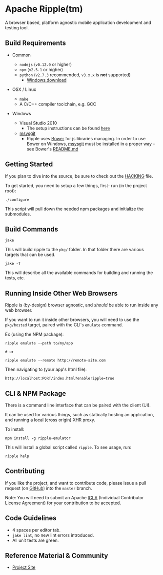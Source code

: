 <!--
#
# Licensed to the Apache Software Foundation (ASF) under one
# or more contributor license agreements.  See the NOTICE file
# distributed with this work for additional information
# regarding copyright ownership.  The ASF licenses this file
# to you under the Apache License, Version 2.0 (the
# "License"); you may not use this file except in compliance
# with the License.  You may obtain a copy of the License at
#
# http://www.apache.org/licenses/LICENSE-2.0
#
# Unless required by applicable law or agreed to in writing,
# software distributed under the License is distributed on an
# "AS IS" BASIS, WITHOUT WARRANTIES OR CONDITIONS OF ANY
#  KIND, either express or implied.  See the License for the
# specific language governing permissions and limitations
# under the License.
#
-->

# Apache Ripple(tm)

A browser based, platform agnostic mobile application development and testing tool.

## Build Requirements

* Common
  * `nodejs` (`v0.12.0` or higher)
  * `npm` (`v2.5.1` or higher)
  * `python` (`v2.7.3` recommended, `v3.x.x` is __not__ supported)
    * [Windows download](http://www.python.org/download/releases/2.7.3#download)

* OSX / Linux
    * `make`
    * A C/C++ compiler toolchain, e.g. GCC

* Windows
  * Visual Studio 2010
    * The setup instructions can be found [here](https://github.com/brianmcd/contextify/wiki/Windows-Installation-Guide)
  * [msysgit](http://msysgit.github.io/)
    * Ripple uses [Bower](http://bower.io/) for js libraries managing. In order to use Bower on Windows, [msysgit](http://msysgit.github.io/) must be installed in a proper way - see Bower's [README.md](https://github.com/bower/bower#windows-users)

## Getting Started

If you plan to dive into the source, be sure to check out the [HACKING](https://github.com/apache/incubator-ripple/blob/master/HACKING.md) file.

To get started, you need to setup a few things, first- run (in the project root):

    ./configure

This script will pull down the needed npm packages and initialize the submodules.

## Build Commands

    jake

This will build ripple to the `pkg/` folder. In that folder there are various targets that can be used.

    jake -T

This will describe all the available commands for building and running the tests, etc.

## Running Inside Other Web Browsers

Ripple is (by-design) browser agnostic, and _should_ be able to run inside any web browser.

If you want to run it inside other browsers, you will need to use the `pkg/hosted` target, paired with the CLI's `emulate` command.

Ex (using the NPM package):

    ripple emulate --path to/my/app

    # or

    ripple emulate --remote http://remote-site.com

Then navigating to (your app's html file):

    http://localhost:PORT/index.html?enableripple=true

## CLI & NPM Package

There is a command line interface that can be paired with the client (UI).

It can be used for various things, such as statically hosting an application, and running a local (cross origin) XHR proxy.

To install:

    npm install -g ripple-emulator

This will install a global script called `ripple`. To see usage, run:

    ripple help

## Contributing

If you like the project, and want to contribute code, please issue a pull request (on [GitHub](https://github.com/apache/incubator-ripple/pulls)) into the `master` branch.

Note: You will need to submit an Apache [ICLA](http://www.apache.org/licenses/#clas) (Individual Contributor License Agreement) for your contribution to be accepted.

## Code Guidelines

* 4 spaces per editor tab.
* `jake lint`, no new lint errors introduced.
* All unit tests are green.

## Reference Material &amp; Community

* [Project Site](http://ripple.incubator.apache.org)
